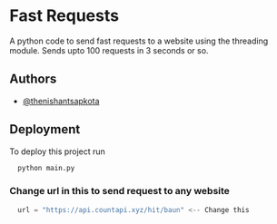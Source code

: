 
# Fast Requests

A python code to send fast requests to a website using the threading module.
Sends upto 100 requests in 3 seconds or so.




## Authors

- [@thenishantsapkota](https://www.github.com/thenishantsapkota)



  
## Deployment

To deploy this project run

```bash
  python main.py
```

### Change url in this to send request to any website
```py
  url = "https://api.countapi.xyz/hit/baun" <-- Change this 
 ```
 

  
